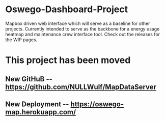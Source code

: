 # Oswego-Dashboard-Project
Mapbox driven web interface which will serve as a baseline for other projects.  Currently intended to serve as the backbone for a energy usage heatmap and maintenance crew interface tool.  Check out the releases for the WIP pages.


# This project has been moved
## New GitHuB -- https://github.com/NULLWulf/MapDataServer
## New Deployment --  https://oswego-map.herokuapp.com/
